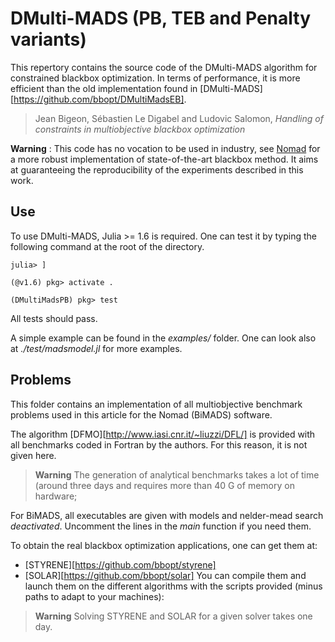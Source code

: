 # DMulti-MADS (PB, TEB and Penalty variants)

This repertory contains the source code of the DMulti-MADS algorithm for constrained blackbox optimization.
In terms of performance, it is more efficient than the old implementation found in [DMulti-MADS][https://github.com/bbopt/DMultiMadsEB].

> Jean Bigeon, Sébastien Le Digabel and Ludovic Salomon, *Handling of constraints in multiobjective blackbox optimization*

**Warning** : This code has no vocation to be used in industry, see [Nomad](https://www.gerad.ca/nomad) for a more robust implementation of state-of-the-art blackbox method.
It aims at guaranteeing the reproducibility of the experiments described in this work.

## Use

To use DMulti-MADS, Julia >= 1.6 is required. One can test it by typing the following command at the root of the directory.
````
julia> ]

(@v1.6) pkg> activate .

(DMultiMadsPB) pkg> test
````
All tests should pass.

A simple example can be found in the *examples/* folder. One can look also at *./test/madsmodel.jl* for more examples.

## Problems

This folder contains an implementation of all multiobjective benchmark problems used in this article for the Nomad (BiMADS) software.

The algorithm [DFMO][http://www.iasi.cnr.it/~liuzzi/DFL/] is provided with all benchmarks coded in Fortran by the authors. For this reason, it is not given here.
> **Warning** The generation of analytical benchmarks takes a lot of time (around three days and requires more than 40 G of memory on hardware;

For BiMADS, all executables are given with models and nelder-mead search _deactivated_. Uncomment the lines in the *main* function if you need them.

To obtain the real blackbox optimization applications, one can get them at:
- [STYRENE][https://github.com/bbopt/styrene]
- [SOLAR][https://github.com/bbopt/solar]
You can compile them and launch them on the different algorithms with the scripts provided (minus paths to adapt to your machines):
> **Warning** Solving STYRENE and SOLAR for a given solver takes one day.
